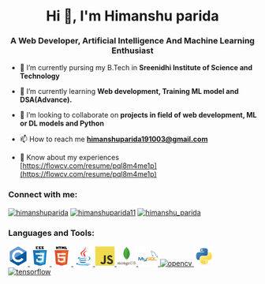 <h1 align="center">Hi 👋, I'm Himanshu parida</h1>
<h3 align="center">A Web Developer, Artificial Intelligence And Machine Learning Enthusiast</h3>

- 🔭 I’m currently pursing my B.Tech in **Sreenidhi Institute of Science and Technology**

- 🌱 I’m currently learning **Web development, Training ML model and DSA(Advance).**

- 👯 I’m looking to collaborate on **projects in field of web development, ML or DL models and Python**

- 📫 How to reach me **himanshuparida191003@gmail.com**

- 📄 Know about my experiences [https://flowcv.com/resume/pql8m4me1p](https://flowcv.com/resume/pql8m4me1p)

<h3 align="left">Connect with me:</h3>
<p align="left">
<a href="https://www.codechef.com/users/himanshuparida" target="blank"><img align="center" src="https://cdn.jsdelivr.net/npm/simple-icons@3.1.0/icons/codechef.svg" alt="himanshuparida" height="30" width="40" /></a>
<a href="https://www.hackerrank.com/himanshuparida11" target="blank"><img align="center" src="https://raw.githubusercontent.com/rahuldkjain/github-profile-readme-generator/master/src/images/icons/Social/hackerrank.svg" alt="himanshuparida11" height="30" width="40" /></a>
<a href="https://www.leetcode.com/himanshu_parida" target="blank"><img align="center" src="https://raw.githubusercontent.com/rahuldkjain/github-profile-readme-generator/master/src/images/icons/Social/leet-code.svg" alt="himanshu_parida" height="30" width="40" /></a>
</p>

<h3 align="left">Languages and Tools:</h3>
<p align="left"> <a href="https://www.cprogramming.com/" target="_blank" rel="noreferrer"> <img src="https://raw.githubusercontent.com/devicons/devicon/master/icons/c/c-original.svg" alt="c" width="40" height="40"/> </a> <a href="https://www.w3schools.com/css/" target="_blank" rel="noreferrer"> <img src="https://raw.githubusercontent.com/devicons/devicon/master/icons/css3/css3-original-wordmark.svg" alt="css3" width="40" height="40"/> </a> <a href="https://www.w3.org/html/" target="_blank" rel="noreferrer"> <img src="https://raw.githubusercontent.com/devicons/devicon/master/icons/html5/html5-original-wordmark.svg" alt="html5" width="40" height="40"/> </a> <a href="https://www.java.com" target="_blank" rel="noreferrer"> <img src="https://raw.githubusercontent.com/devicons/devicon/master/icons/java/java-original.svg" alt="java" width="40" height="40"/> </a> <a href="https://developer.mozilla.org/en-US/docs/Web/JavaScript" target="_blank" rel="noreferrer"> <img src="https://raw.githubusercontent.com/devicons/devicon/master/icons/javascript/javascript-original.svg" alt="javascript" width="40" height="40"/> </a> <a href="https://www.mongodb.com/" target="_blank" rel="noreferrer"> <img src="https://raw.githubusercontent.com/devicons/devicon/master/icons/mongodb/mongodb-original-wordmark.svg" alt="mongodb" width="40" height="40"/> </a> <a href="https://www.mysql.com/" target="_blank" rel="noreferrer"> <img src="https://raw.githubusercontent.com/devicons/devicon/master/icons/mysql/mysql-original-wordmark.svg" alt="mysql" width="40" height="40"/> </a> <a href="https://opencv.org/" target="_blank" rel="noreferrer"> <img src="https://www.vectorlogo.zone/logos/opencv/opencv-icon.svg" alt="opencv" width="40" height="40"/> </a> <a href="https://www.python.org" target="_blank" rel="noreferrer"> <img src="https://raw.githubusercontent.com/devicons/devicon/master/icons/python/python-original.svg" alt="python" width="40" height="40"/> </a> <a href="https://www.tensorflow.org" target="_blank" rel="noreferrer"> <img src="https://www.vectorlogo.zone/logos/tensorflow/tensorflow-icon.svg" alt="tensorflow" width="40" height="40"/> </a> </p>
